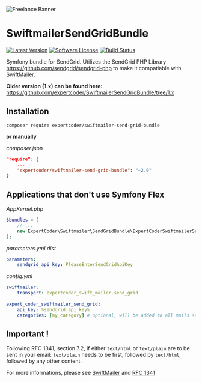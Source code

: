![Freelance Banner](https://s3.eu-central-1.amazonaws.com/static.expertcoder.io/github-banner/banner.png)

# SwiftmailerSendGridBundle

[![Latest Version](https://img.shields.io/github/release/expertcoder/SwiftmailerSendGridBundle.svg?style=flat-square)](https://github.com/expertcoder/SwiftmailerSendGridBundle/releases)
[![Software License](https://img.shields.io/badge/license-MIT-brightgreen.svg?style=flat-square)](LICENSE)
[![Build Status](https://img.shields.io/travis/expertcoder/SwiftmailerSendGridBundle.svg?style=flat-square)](https://travis-ci.org/expertcoder/SwiftmailerSendGridBundle)

Symfony bundle for SendGrid. Utilizes the SendGrid PHP Library https://github.com/sendgrid/sendgrid-php 
to make it compatiable with SwiftMailer.

**Older version (1.x) can be found here:** https://github.com/expertcoder/SwiftmailerSendGridBundle/tree/1.x

## Installation

`composer require expertcoder/swiftmailer-send-grid-bundle`

**or manually**

*composer.json*
```json
"require": {
    ...
    "expertcoder/swiftmailer-send-grid-bundle": "~2.0"
}

```

Applications that don't use Symfony Flex
----------------------------------------

*AppKernel.php*
```php
$bundles = [
    // ...
    new ExpertCoder\Swiftmailer\SendGridBundle\ExpertCoderSwiftmailerSendGridBundle(),
];
```

*parameters.yml.dist*
```yml
parameters:
    sendgrid_api_key: PleaseEnterSendGridApiKey
```

*config.yml*
```yml
swiftmailer:
    transport: expertcoder_swift_mailer.send_grid
    
expert_coder_swiftmailer_send_grid:
    api_key: %sendgrid_api_key%
    categories: [my_category] # optional, will be added to all mails sent (can be seen on sendgrid dashboard)
```

## Important !

Following RFC 1341, section 7.2, if either `text/html` or `text/plain` are to be sent in your email: `text/plain` needs to be first, followed by `text/html`, followed by any other content.


For more informations, please see [SwiftMailer](https://swiftmailer.symfony.com/docs/messages.html#quick-reference) and [RFC 1341](https://www.w3.org/Protocols/rfc1341/7_2_Multipart.html)
